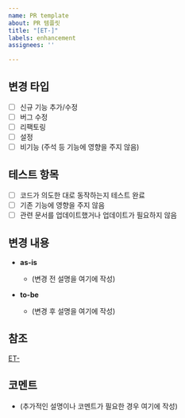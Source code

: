 ```yaml
---
name: PR template
about: PR 템플릿
title: "[ET-]"
labels: enhancement
assignees: ''

---
```


## 변경 타입

- [ ] 신규 기능 추가/수정
- [ ] 버그 수정
- [ ] 리팩토링
- [ ] 설정
- [ ] 비기능 (주석 등 기능에 영향을 주지 않음)

## 테스트 항목

- [ ] 코드가 의도한 대로 동작하는지 테스트 완료
- [ ] 기존 기능에 영향을 주지 않음
- [ ] 관련 문서를 업데이트했거나 업데이트가 필요하지 않음

## 변경 내용

- **as-is**
    - (변경 전 설명을 여기에 작성)

- **to-be**
    - (변경 후 설명을 여기에 작성)

## 참조

[ET-](https://challduck.atlassian.net/jira/software/projects/ET/boards/36?selectedIssue=ET-)

## 코멘트

- (추가적인 설명이나 코멘트가 필요한 경우 여기에 작성)